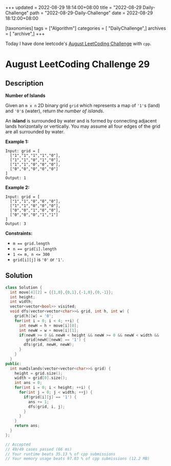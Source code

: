 +++
updated = 2022-08-29 18:14:00+08:00
title = "2022-08-29 Daily-Challenge"
path = "2022-08-29-Daily-Challenge"
date = 2022-08-29 18:12:00+08:00

[taxonomies]
tags = ["Algorithm"]
categories = [ "DailyChallenge",]
archives = [ "archive",]
+++

Today I have done leetcode's [August LeetCoding Challenge](https://leetcode.com/problems/number-of-islands/) with `cpp`.

<!-- more -->

# August LeetCoding Challenge 29

## Description

**Number of Islands**

Given an `m x n` 2D binary grid `grid` which represents a map of `'1'`s (land) and `'0'`s (water), return *the number of islands*.

An **island** is surrounded by water and is formed by  connecting adjacent lands horizontally or vertically. You may assume all four edges of the grid are all surrounded by water.

 

**Example 1:**

```
Input: grid = [
  ["1","1","1","1","0"],
  ["1","1","0","1","0"],
  ["1","1","0","0","0"],
  ["0","0","0","0","0"]
]
Output: 1
```

**Example 2:**

```
Input: grid = [
  ["1","1","0","0","0"],
  ["1","1","0","0","0"],
  ["0","0","1","0","0"],
  ["0","0","0","1","1"]
]
Output: 3
```

 

**Constraints:**

- `m == grid.length`
- `n == grid[i].length`
- `1 <= m, n <= 300`
- `grid[i][j]` is `'0'` or `'1'`.

## Solution

``` cpp
class Solution {
  int move[4][2] = {{1,0},{0,1},{-1,0},{0,-1}};
  int height;
  int width;
  vector<vector<bool>> visited;
  void dfs(vector<vector<char>>& grid, int h, int w) {
    grid[h][w] = '0';
    for(int i = 0; i < 4; ++i) {
      int newH = h + move[i][0];
      int newW = w + move[i][1];
      if(newH >= 0 && newH < height && newW >= 0 && newW < width &&
         grid[newH][newW] == '1') {
        dfs(grid, newH, newW);
      }
    }
  }
public:
  int numIslands(vector<vector<char>>& grid) {
    height = grid.size();
    width = grid[0].size();
    int ans = 0;
    for(int i = 0; i < height; ++i) {
      for(int j = 0; j < width; ++j) {
        if(grid[i][j] == '1') {
          ans += 1;
          dfs(grid, i, j);
        }
      }
    }
    return ans;
  }
};

// Accepted
// 49/49 cases passed (66 ms)
// Your runtime beats 35.13 % of cpp submissions
// Your memory usage beats 97.03 % of cpp submissions (12.2 MB)
```
